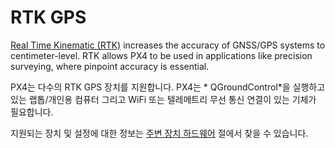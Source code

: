 # RTK GPS

[Real Time Kinematic (RTK)](https://en.wikipedia.org/wiki/Real_Time_Kinematic) increases the accuracy of GNSS/GPS systems to centimeter-level. RTK allows PX4 to be used in applications like precision surveying, where pinpoint accuracy is essential.

PX4는 다수의 RTK GPS 장치를 지원합니다. PX4는 * QGroundControl*을 실행하고 있는 랩톱/개인용 컴퓨터 그리고 WiFi 또는 텔레메트리 무선 통신 연결이 있는 기체가 필요합니다.

지원되는 장치 및 설정에 대한 정보는 [ 주변 장치 하드웨어](../gps_compass/rtk_gps.md) 절에서 찾을 수 있습니다.